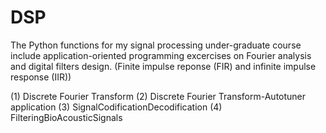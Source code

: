 # DSP
The Python functions for my signal processing under-graduate course include application-oriented programming excercises on Fourier analysis and digital filters design.  (Finite impulse reponse (FIR) and infinite impulse response (IIR)) 

(1) Discrete Fourier Transform
(2) Discrete Fourier Transform-Autotuner application
(3) SignalCodificationDecodification
(4) FilteringBioAcousticSignals


